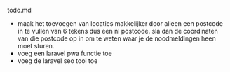todo.md
- maak het toevoegen van locaties makkelijker door alleen een postcode in te vullen van 6 tekens dus een nl postcode. sla dan de coordinaten van die postcode op in om te weten waar je de noodmeldingen heen moet sturen.
- voeg een laravel pwa functie toe 
- voeg de laravel seo tool toe